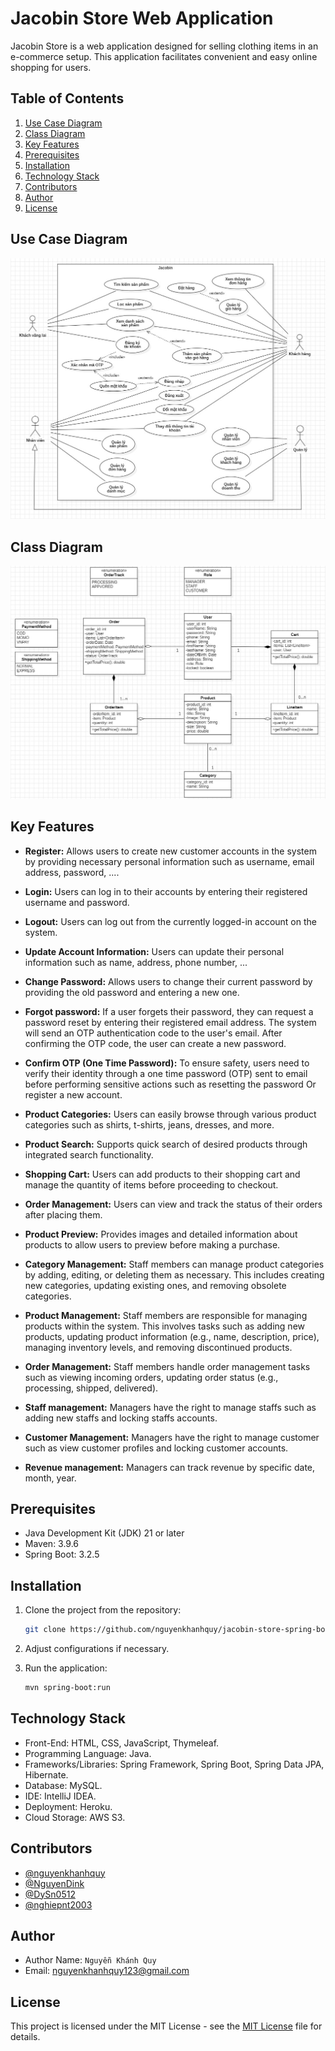 # Jacobin Store Web Application

Jacobin Store is a web application designed for selling clothing items in an e-commerce setup. This application facilitates convenient and easy online shopping for users.

## Table of Contents

1. [Use Case Diagram](#use-case-diagram)
1. [Class Diagram](#class-diagram)
1. [Key Features](#key-features)
1. [Prerequisites](#prerequisites)
1. [Installation](#installation)
1. [Technology Stack](#technology-stack)
1. [Contributors](#contributors)
1. [Author](#author)
1. [License](#license)

## Use Case Diagram

![Use Case Diagram](./assets/usecase_diagram.jpg)

## Class Diagram

![Class Diagram](./assets/class_diagram.jpg)

## Key Features

- **Register:** Allows users to create new customer accounts in the system by providing necessary personal information such as username, email address, password, ....

- **Login:** Users can log in to their accounts by entering their registered username and password.

- **Logout:** Users can log out from the currently logged-in account on the system.

- **Update Account Information:** Users can update their personal information such as name, address, phone number, ...

- **Change Password:** Allows users to change their current password by providing the old password and entering a new one.

- **Forgot password:** If a user forgets their password, they can request a password reset by entering their registered email address. The system will send an OTP authentication code to the user's email. After confirming the OTP code, the user can create a new password.

- **Confirm OTP (One Time Password):** To ensure safety, users need to verify their identity through a one time password (OTP) sent to email before performing sensitive actions such as resetting the password Or register a new account.

- **Product Categories:** Users can easily browse through various product categories such as shirts, t-shirts, jeans, dresses, and more.

- **Product Search:** Supports quick search of desired products through integrated search functionality.

- **Shopping Cart:** Users can add products to their shopping cart and manage the quantity of items before proceeding to checkout.

- **Order Management:** Users can view and track the status of their orders after placing them.

- **Product Preview:** Provides images and detailed information about products to allow users to preview before making a purchase.

- **Category Management:** Staff members can manage product categories by adding, editing, or deleting them as necessary. This includes creating new categories, updating existing ones, and removing obsolete categories.

- **Product Management:** Staff members are responsible for managing products within the system. This involves tasks such as adding new products, updating product information (e.g., name, description, price), managing inventory levels, and removing discontinued products.

- **Order Management:** Staff members handle order management tasks such as viewing incoming orders, updating order status (e.g., processing, shipped, delivered).

- **Staff management:** Managers have the right to manage staffs such as adding new staffs and locking staffs accounts.

- **Customer Management:** Managers have the right to manage customer such as view customer profiles and locking customer accounts.

- **Revenue management:** Managers can track revenue by specific date, month, year.

## Prerequisites

- Java Development Kit (JDK) 21 or later
- Maven: 3.9.6
- Spring Boot: 3.2.5

## Installation

1. Clone the project from the repository:

    ```sh
    git clone https://github.com/nguyenkhanhquy/jacobin-store-spring-boot
    ```

2. Adjust configurations if necessary.

3. Run the application:

    ```sh
    mvn spring-boot:run
    ```

## Technology Stack

- Front-End: HTML, CSS, JavaScript, Thymeleaf.
- Programming Language: Java.
- Frameworks/Libraries: Spring Framework, Spring Boot, Spring Data JPA, Hibernate.
- Database: MySQL.
- IDE: IntelliJ IDEA.
- Deployment: Heroku.
- Cloud Storage: AWS S3.

## Contributors

- [@nguyenkhanhquy](https://github.com/nguyenkhanhquy)
- [@NguyenDink](https://github.com/NguyenDink)
- [@DySn0512](https://github.com/DySn0512)
- [@nghiepnt2003](https://github.com/nghiepnt2003)

## Author

- Author Name: `Nguyễn Khánh Quy`
- Email: <nguyenkhanhquy123@gmail.com>

## License

This project is licensed under the MIT License - see the [MIT License](https://github.com/nguyenkhanhquy/jacobin-store-spring-boot/blob/main/LICENSE) file for details.
